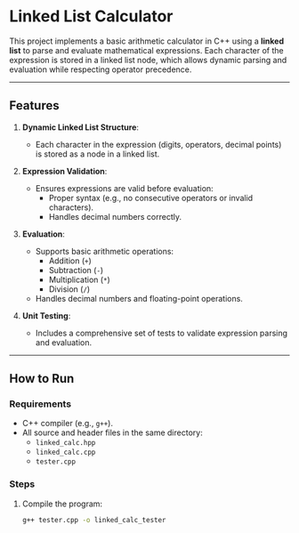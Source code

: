 # Linked List Calculator

This project implements a basic arithmetic calculator in C++ using a **linked list** to parse and evaluate mathematical expressions. Each character of the expression is stored in a linked list node, which allows dynamic parsing and evaluation while respecting operator precedence.

---

## **Features**
1. **Dynamic Linked List Structure**:
   - Each character in the expression (digits, operators, decimal points) is stored as a node in a linked list.

2. **Expression Validation**:
   - Ensures expressions are valid before evaluation:
     - Proper syntax (e.g., no consecutive operators or invalid characters).
     - Handles decimal numbers correctly.

3. **Evaluation**:
   - Supports basic arithmetic operations:
     - Addition (`+`)
     - Subtraction (`-`)
     - Multiplication (`*`)
     - Division (`/`)
   - Handles decimal numbers and floating-point operations.

4. **Unit Testing**:
   - Includes a comprehensive set of tests to validate expression parsing and evaluation.

---

## **How to Run**

### **Requirements**
- C++ compiler (e.g., `g++`).
- All source and header files in the same directory:
  - `linked_calc.hpp`
  - `linked_calc.cpp`
  - `tester.cpp`

### **Steps**
1. Compile the program:
   ```bash
   g++ tester.cpp -o linked_calc_tester
